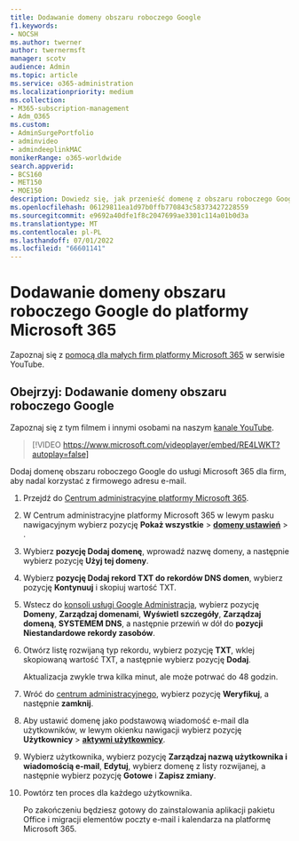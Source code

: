 ```yaml
---
title: Dodawanie domeny obszaru roboczego Google
f1.keywords:
- NOCSH
ms.author: twerner
author: twernermsft
manager: scotv
audience: Admin
ms.topic: article
ms.service: o365-administration
ms.localizationpriority: medium
ms.collection:
- M365-subscription-management
- Adm_O365
ms.custom:
- AdminSurgePortfolio
- adminvideo
- admindeeplinkMAC
monikerRange: o365-worldwide
search.appverid:
- BCS160
- MET150
- MOE150
description: Dowiedz się, jak przenieść domenę z obszaru roboczego Google na platformę Microsoft 365 dla firm.
ms.openlocfilehash: 06129811ea1d97b0ffb770843c58373427228559
ms.sourcegitcommit: e9692a40dfe1f8c2047699ae3301c114a01b0d3a
ms.translationtype: MT
ms.contentlocale: pl-PL
ms.lasthandoff: 07/01/2022
ms.locfileid: "66601141"
---
```

# <a name="add-your-google-workspace-domain-to-microsoft-365"></a>Dodawanie domeny obszaru roboczego Google do platformy Microsoft 365

Zapoznaj się z [pomocą dla małych firm platformy Microsoft 365](https://go.microsoft.com/fwlink/?linkid=2197659) w serwisie YouTube.

## <a name="watch-add-google-workspace-domain"></a>Obejrzyj: Dodawanie domeny obszaru roboczego Google

Zapoznaj się z tym filmem i innymi osobami na naszym [kanale YouTube](https://go.microsoft.com/fwlink/?linkid=2198105).

> [!VIDEO https://www.microsoft.com/videoplayer/embed/RE4LWKT?autoplay=false]

Dodaj domenę obszaru roboczego Google do usługi Microsoft 365 dla firm, aby nadal korzystać z firmowego adresu e-mail.

1. Przejdź do [Centrum administracyjne platformy Microsoft 365](https://admin.microsoft.com).
1. W Centrum administracyjne platformy Microsoft 365 w lewym pasku nawigacyjnym wybierz pozycję **Pokaż wszystkie** > <a href="https://go.microsoft.com/fwlink/p/?linkid=834818" target="_blank">**domeny ustawień**</a> > .
1. Wybierz **pozycję Dodaj domenę**, wprowadź nazwę domeny, a następnie wybierz pozycję **Użyj tej domeny**. 
1. Wybierz **pozycję Dodaj rekord TXT do rekordów DNS domen**, wybierz pozycję **Kontynuuj** i skopiuj wartość TXT. 
1. Wstecz do [konsoli usługi Google Administracja](https://admin.google.com), wybierz pozycję **Domeny**, **Zarządzaj domenami**, **Wyświetl szczegóły**, **Zarządzaj domeną**, **SYSTEMEM DNS**, a następnie przewiń w dół do **pozycji Niestandardowe rekordy zasobów**. 
1. Otwórz listę rozwijaną typ rekordu, wybierz pozycję **TXT**, wklej skopiowaną wartość TXT, a następnie wybierz pozycję **Dodaj**. 

    Aktualizacja zwykle trwa kilka minut, ale może potrwać do 48 godzin. 
1. Wróć do <a href="https://go.microsoft.com/fwlink/p/?linkid=2024339" target="_blank">centrum administracyjnego</a>, wybierz pozycję **Weryfikuj**, a następnie **zamknij**. 
1. Aby ustawić domenę jako podstawową wiadomość e-mail dla użytkowników, w lewym okienku nawigacji wybierz pozycję **Użytkownicy** > [**aktywni użytkownicy**](https://go.microsoft.com/fwlink/p/?linkid=834822). 
1. Wybierz użytkownika, wybierz pozycję **Zarządzaj nazwą użytkownika i wiadomością e-mail**, **Edytuj**, wybierz domenę z listy rozwijanej, a następnie wybierz pozycję **Gotowe** i **Zapisz zmiany**. 
1. Powtórz ten proces dla każdego użytkownika. 

    Po zakończeniu będziesz gotowy do zainstalowania aplikacji pakietu Office i migracji elementów poczty e-mail i kalendarza na platformę Microsoft 365. 